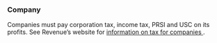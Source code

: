 ###  **Company**

Companies must pay corporation tax, income tax, PRSI and USC on its profits.
See Revenue’s website for [ information on tax for companies
](https://www.revenue.ie/en/companies-and-charities/index.aspx) .
